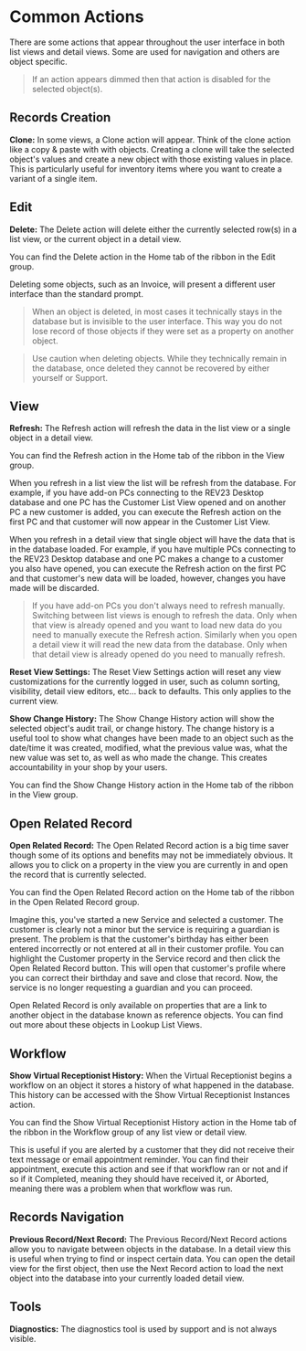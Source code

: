 # Common Actions

There are some actions that appear throughout the user interface in both list views and detail views. Some are used for navigation and others are object specific.

> If an action appears dimmed then that action is disabled for the selected object(s).

## Records Creation

**Clone:** In some views, a Clone action will appear. Think of the clone action like a copy & paste with with objects. Creating a clone will take the selected object's values and create a new object with those existing values in place. This is particularly useful for inventory items where you want to create a variant of a single item.

## Edit

**Delete:** The Delete action will delete either the currently selected row(s) in a list view, or the current object in a detail view.

You can find the Delete action in the Home tab of the ribbon in the Edit group.

Deleting some objects, such as an Invoice, will present a different user interface than the standard prompt.

> When an object is deleted, in most cases it technically stays in the database but is invisible to the user interface. This way you do not lose record of those objects if they were set as a property on another object.

> Use caution when deleting objects. While they technically remain in the database, once deleted they cannot be recovered by either yourself or Support.

## View

**Refresh:** The Refresh action will refresh the data in the list view or a single object in a detail view.

You can find the Refresh action in the Home tab of the ribbon in the View group.

When you refresh in a list view the list will be refresh from the database. For example, if you have add-on PCs connecting to the REV23 Desktop database and one PC has the Customer List View opened and on another PC a new customer is added, you can execute the Refresh action on the first PC and that customer will now appear in the Customer List View.

When you refresh in a detail view that single object will have the data that is in the database loaded. For example, if you have multiple PCs connecting to the REV23 Desktop database and one PC makes a change to a customer you also have opened, you can execute the Refresh action on the first PC and that customer's new data will be loaded, however, changes you have made will be discarded.

> If you have add-on PCs you don't always need to refresh manually. Switching between list views is enough to refresh the data. Only when that view is already opened and you want to load new data do you need to manually execute the Refresh action. Similarly when you open a detail view it will read the new data from the database. Only when that detail view is already opened do you need to manually refresh.

**Reset View Settings:** The Reset View Settings action will reset any view customizations for the currently logged in user, such as column sorting, visibility, detail view editors, etc... back to defaults. This only applies to the current view.

**Show Change History:** The Show Change History action will show the selected object's audit trail, or change history. The change history is a useful tool to show what changes have been made to an object such as the date/time it was created, modified, what the previous value was, what the new value was set to, as well as who made the change. This creates accountability in your shop by your users.

You can find the Show Change History action in the Home tab of the ribbon in the View group.

## Open Related Record

**Open Related Record:** The Open Related Record action is a big time saver though some of its options and benefits may not be immediately obvious. It allows you to click on a property in the view you are currently in and open the record that is currently selected.

You can find the Open Related Record action on the Home tab of the ribbon in the Open Related Record group.

Imagine this, you've started a new Service and selected a customer. The customer is clearly not a minor but the service is requiring a guardian is present. The problem is that the customer's birthday has either been entered incorrectly or not entered at all in their customer profile. You can highlight the Customer property in the Service record and then click the Open Related Record button. This will open that customer's profile where you can correct their birthday and save and close that record. Now, the service is no longer requesting a guardian and you can proceed.

Open Related Record is only available on properties that are a link to another object in the database known as reference objects. You can find out more about these objects in Lookup List Views.

## Workflow

**Show Virtual Receptionist History:** When the Virtual Receptionist begins a workflow on an object it stores a history of what happened in the database. This history can be accessed with the Show Virtual Receptionist Instances action.

You can find the Show Virtual Receptionist History action in the Home tab of the ribbon in the Workflow group of any list view or detail view.

This is useful if you are alerted by a customer that they did not receive their text message or email appointment reminder. You can find their appointment, execute this action and see if that workflow ran or not and if so if it Completed, meaning they should have received it, or Aborted, meaning there was a problem when that workflow was run.

## Records Navigation

**Previous Record/Next Record:** The Previous Record/Next Record actions allow you to navigate between objects in the database. In a detail view this is useful when trying to find or inspect certain data. You can open the detail view for the first object, then use the Next Record action to load the next object into the database into your currently loaded detail view. 

## Tools

**Diagnostics:** The diagnostics tool is used by support and is not always visible.